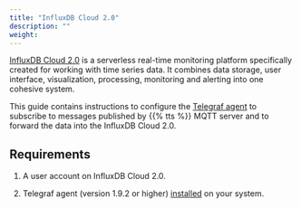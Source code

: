 ```yaml
---
title: "InfluxDB Cloud 2.0"
description: ""
weight: 
---
```


[InfluxDB Cloud 2.0](https://v2.docs.influxdata.com/v2.0/get-started/) is a serverless real-time monitoring platform specifically created for working with time series data. It combines data storage, user interface, visualization, processing, monitoring and alerting into one cohesive system. 

This guide contains instructions to configure the [Telegraf agent](https://www.influxdata.com/time-series-platform/telegraf/) to subscribe to messages published by {{% tts %}} MQTT server and to forward the data into the InfluxDB Cloud 2.0.

<!--more-->

## Requirements

1. A user account on InfluxDB Cloud 2.0.

2. Telegraf agent (version 1.9.2 or higher) [installed](https://portal.influxdata.com/downloads/) on your system.
